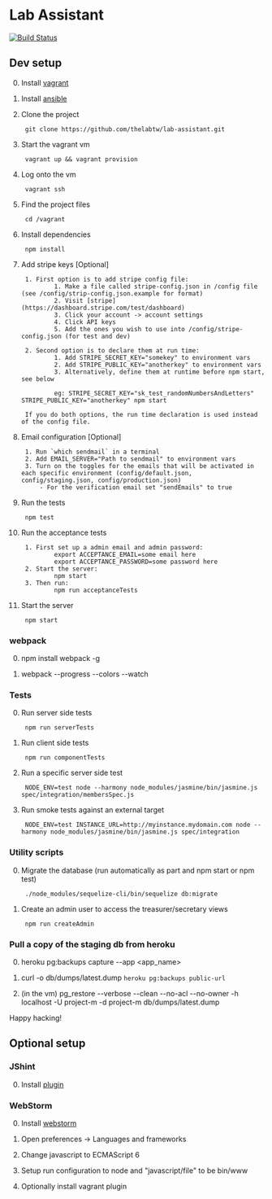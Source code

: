 # Lab Assistant

[![Build Status](https://snap-ci.com/thelabtw/lab-assistant/branch/master/build_image)](https://snap-ci.com/thelabtw/lab-assistant/branch/master)

## Dev setup

0. Install [vagrant](https://www.vagrantup.com/downloads.html)
0. Install [ansible](https://docs.ansible.com/ansible/intro_installation.html)
0. Clone the project

        git clone https://github.com/thelabtw/lab-assistant.git

0. Start the vagrant vm

        vagrant up && vagrant provision

0. Log onto the vm

        vagrant ssh

0. Find the project files

        cd /vagrant

0. Install dependencies

        npm install

0. Add stripe keys [Optional]

        1. First option is to add stripe config file:
                1. Make a file called stripe-config.json in /config file (see /config/strip-config.json.example for format)
                2. Visit [stripe](https://dashboard.stripe.com/test/dashboard)
                3. Click your account -> account settings
                4. Click API keys
                5. Add the ones you wish to use into /config/stripe-config.json (for test and dev)

        2. Second option is to declare them at run time:
                1. Add STRIPE_SECRET_KEY="somekey" to environment vars
                2. Add STRIPE_PUBLIC_KEY="anotherkey" to environment vars
                3. Alternatively, define them at runtime before npm start, see below

                eg: STRIPE_SECRET_KEY="sk_test_randomNumbersAndLetters" STRIPE_PUBLIC_KEY="anotherkey" npm start

        If you do both options, the run time declaration is used instead of the config file.

0. Email configuration [Optional]

        1. Run `which sendmail` in a terminal
        2. Add EMAIL_SERVER="Path to sendmail" to environment vars
        3. Turn on the toggles for the emails that will be activated in each specific environment (config/default.json, config/staging.json, config/production.json)
            - For the verification email set "sendEmails" to true

0. Run the tests

        npm test

0. Run the acceptance tests

        1. First set up a admin email and admin password:
                export ACCEPTANCE_EMAIL=some email here
                export ACCEPTANCE_PASSWORD=some password here
        2. Start the server:
                npm start
        3. Then run:
                npm run acceptanceTests

0. Start the server

        npm start

### webpack

0. npm install webpack -g

0. webpack --progress --colors --watch

### Tests

0. Run server side tests

        npm run serverTests

0. Run client side tests

        npm run componentTests

0. Run a specific server side test

        NODE_ENV=test node --harmony node_modules/jasmine/bin/jasmine.js spec/integration/membersSpec.js

0. Run smoke tests against an external target

        NODE_ENV=test INSTANCE_URL=http://myinstance.mydomain.com node --harmony node_modules/jasmine/bin/jasmine.js spec/integration

### Utility scripts

0. Migrate the database (run automatically as part and npm start or npm test)

        ./node_modules/sequelize-cli/bin/sequelize db:migrate

0. Create an admin user to access the treasurer/secretary views

        npm run createAdmin

### Pull a copy of the staging db from heroku

0. heroku pg:backups capture --app <app_name>

0. curl -o db/dumps/latest.dump `heroku pg:backups public-url`

0. (in the vm) pg_restore --verbose --clean --no-acl --no-owner -h localhost -U project-m -d project-m db/dumps/latest.dump

Happy hacking!

## Optional setup

### JShint

0. Install [plugin](http://jshint.com/install/)

### WebStorm

0. Install [webstorm](https://www.jetbrains.com/webstorm/download/)

0. Open preferences -> Languages and frameworks

0. Change javascript to ECMAScript 6

0. Setup run configuration to node and "javascript/file" to be bin/www

0. Optionally install vagrant plugin
